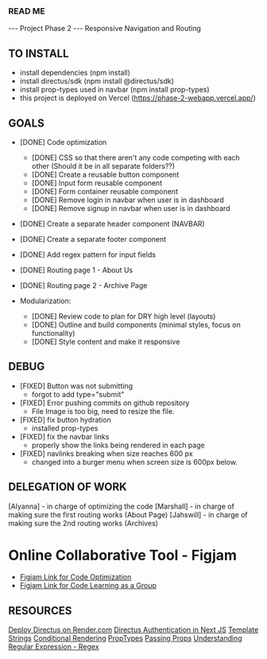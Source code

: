 ### READ ME
--- Project Phase 2 --- 
Responsive Navigation and Routing

## TO INSTALL
- install dependencies (npm install)
- install directus/sdk (npm install @directus/sdk)
- install prop-types used in navbar (npm install prop-types)
- this project is deployed on Vercel (https://phase-2-webapp.vercel.app/)

## GOALS
- [DONE] Code optimization
  - [DONE] CSS so that there aren't any code competing with each other (Should it be in all separate folders??)
  - [DONE] Create a reusable button component
  - [DONE] Input form reusable component
  - [DONE] Form container reusable component
  - [DONE] Remove login in navbar when user is in dashboard
  - [DONE] Remove signup in navbar when user is in dashboard
- [DONE] Create a separate header component (NAVBAR)
- [DONE] Create a separate footer component
- [DONE] Add regex pattern for input fields
- [DONE] Routing page 1 - About Us
- [DONE] Routing page 2 - Archive Page 

- Modularization:
  - [DONE] Review code to plan for DRY high level (layouts)
  - [DONE] Outline and build components (minimal styles, focus on functionality)
  - [DONE] Style content and make it responsive

## DEBUG
- [FIXED] Button was not submitting
  - forgot to add type="submit"
- [FIXED] Error pushing commits on github repository
  - File Image is too big, need to resize the file.
- [FIXED] fix button hydration
  -  installed prop-types 
- [FIXED] fix the navbar links
  - properly show the links being rendered in each page
- [FIXED] navlinks breaking when size reaches 600 px
  - changed into a burger menu when screen size is 600px below.

## DELEGATION OF WORK
[Alyanna] - in charge of optimizing the code
[Marshall] - in charge of making sure the first routing works (About Page)
[Jahswill] - in charge of making sure the 2nd routing works (Archives)
  # Online Collaborative Tool - Figjam 
   - [Figjam Link for Code Optimization](https://www.figma.com/board/oQ1lZgnoHZz4e9IKuRaffA/Code-Optimization?node-id=0-1&p=f&t=8z4ZLF5FhIWlmSUF-0)
   - [Figjam Link for Code Learning as a Group](https://www.figma.com/board/KR0hROzfDr24U9GGr3UCSZ/Phase-2?node-id=0-1&p=f&t=w8Y2uD2SwzFrHsb4-0)

## RESOURCES
[Deploy Directus on Render.com](https://blog.jamin.sh/how-to-deploy-directus-to-rendercom)
[Directus Authentication in Next JS](https://directus.io/docs/tutorials/getting-started/using-authentication-in-next-js)
[Template Strings](https://developer.mozilla.org/en-US/docs/Web/JavaScript/Reference/Template_literals)
[Conditional Rendering](https://react.dev/learn/conditional-rendering)
[PropTypes](https://nextjs.org/learn/react-foundations/displaying-data-with-props)
[Passing Props](https://react.dev/learn/passing-props-to-a-component)
[Understanding Regular Expression - Regex](https://developer.mozilla.org/en-US/docs/Web/JavaScript/Guide/Regular_expressions)